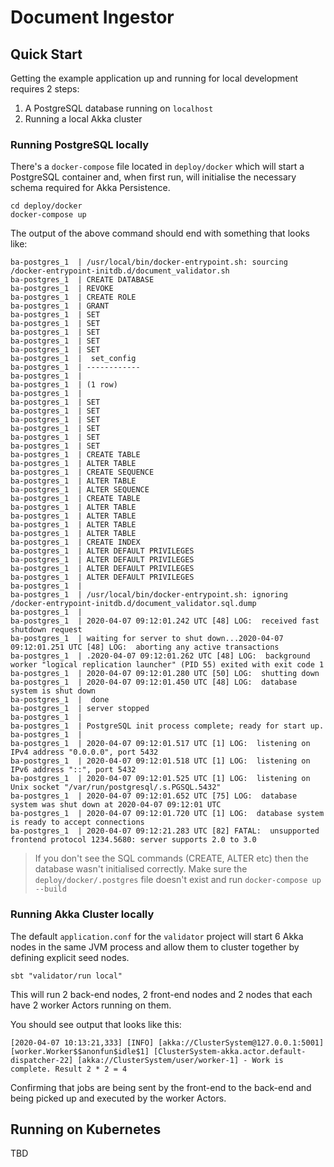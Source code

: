 # Document Ingestor

## Quick Start

Getting the example application up and running for local development requires 2 steps:

1. A PostgreSQL database running on `localhost`
2. Running a local Akka cluster

### Running PostgreSQL locally

There's a `docker-compose` file located in `deploy/docker` which will start a PostgreSQL container and, when first run, will initialise the necessary schema required for Akka Persistence.

```shell script
cd deploy/docker
docker-compose up
```

The output of the above command should end with something that looks like:

```shell script
ba-postgres_1  | /usr/local/bin/docker-entrypoint.sh: sourcing /docker-entrypoint-initdb.d/document_validator.sh
ba-postgres_1  | CREATE DATABASE
ba-postgres_1  | REVOKE
ba-postgres_1  | CREATE ROLE
ba-postgres_1  | GRANT
ba-postgres_1  | SET
ba-postgres_1  | SET
ba-postgres_1  | SET
ba-postgres_1  | SET
ba-postgres_1  | SET
ba-postgres_1  |  set_config
ba-postgres_1  | ------------
ba-postgres_1  |
ba-postgres_1  | (1 row)
ba-postgres_1  |
ba-postgres_1  | SET
ba-postgres_1  | SET
ba-postgres_1  | SET
ba-postgres_1  | SET
ba-postgres_1  | SET
ba-postgres_1  | SET
ba-postgres_1  | CREATE TABLE
ba-postgres_1  | ALTER TABLE
ba-postgres_1  | CREATE SEQUENCE
ba-postgres_1  | ALTER TABLE
ba-postgres_1  | ALTER SEQUENCE
ba-postgres_1  | CREATE TABLE
ba-postgres_1  | ALTER TABLE
ba-postgres_1  | ALTER TABLE
ba-postgres_1  | ALTER TABLE
ba-postgres_1  | ALTER TABLE
ba-postgres_1  | CREATE INDEX
ba-postgres_1  | ALTER DEFAULT PRIVILEGES
ba-postgres_1  | ALTER DEFAULT PRIVILEGES
ba-postgres_1  | ALTER DEFAULT PRIVILEGES
ba-postgres_1  | ALTER DEFAULT PRIVILEGES
ba-postgres_1  |
ba-postgres_1  | /usr/local/bin/docker-entrypoint.sh: ignoring /docker-entrypoint-initdb.d/document_validator.sql.dump
ba-postgres_1  |
ba-postgres_1  | 2020-04-07 09:12:01.242 UTC [48] LOG:  received fast shutdown request
ba-postgres_1  | waiting for server to shut down...2020-04-07 09:12:01.251 UTC [48] LOG:  aborting any active transactions
ba-postgres_1  | .2020-04-07 09:12:01.262 UTC [48] LOG:  background worker "logical replication launcher" (PID 55) exited with exit code 1
ba-postgres_1  | 2020-04-07 09:12:01.280 UTC [50] LOG:  shutting down
ba-postgres_1  | 2020-04-07 09:12:01.450 UTC [48] LOG:  database system is shut down
ba-postgres_1  |  done
ba-postgres_1  | server stopped
ba-postgres_1  |
ba-postgres_1  | PostgreSQL init process complete; ready for start up.
ba-postgres_1  |
ba-postgres_1  | 2020-04-07 09:12:01.517 UTC [1] LOG:  listening on IPv4 address "0.0.0.0", port 5432
ba-postgres_1  | 2020-04-07 09:12:01.518 UTC [1] LOG:  listening on IPv6 address "::", port 5432
ba-postgres_1  | 2020-04-07 09:12:01.525 UTC [1] LOG:  listening on Unix socket "/var/run/postgresql/.s.PGSQL.5432"
ba-postgres_1  | 2020-04-07 09:12:01.652 UTC [75] LOG:  database system was shut down at 2020-04-07 09:12:01 UTC
ba-postgres_1  | 2020-04-07 09:12:01.720 UTC [1] LOG:  database system is ready to accept connections
ba-postgres_1  | 2020-04-07 09:12:21.283 UTC [82] FATAL:  unsupported frontend protocol 1234.5680: server supports 2.0 to 3.0
```

> If you don't see the SQL commands (CREATE, ALTER etc) then the database wasn't initialised correctly. Make sure the `deploy/docker/.postgres` file doesn't exist and run `docker-compose up --build`

### Running Akka Cluster locally

The default `application.conf` for the `validator` project will start 6 Akka nodes in the same JVM process and allow them to cluster together by defining explicit seed nodes.

```shell script
sbt "validator/run local"
```

This will run 2 back-end nodes, 2 front-end nodes and 2 nodes that each have 2 worker Actors running on them.

You should see output that looks like this:

```shell script
[2020-04-07 10:13:21,333] [INFO] [akka://ClusterSystem@127.0.0.1:5001] [worker.Worker$$anonfun$idle$1] [ClusterSystem-akka.actor.default-dispatcher-22] [akka://ClusterSystem/user/worker-1] - Work is complete. Result 2 * 2 = 4
```

Confirming that jobs are being sent by the front-end to the back-end and being picked up and executed by the worker Actors.

## Running on Kubernetes

TBD
